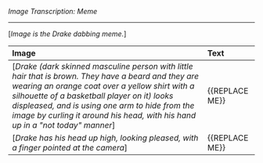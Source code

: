 *Image Transcription: Meme*

---

[*Image is the Drake dabbing meme.*]

|Image|Text|
:--|:--
[*Drake (dark skinned masculine person with little hair that is brown. They have a beard and they are wearing an orange coat over a yellow shirt with a silhouette of a basketball player on it) looks displeased, and is using one arm to hide from the image by curling it around his head, with his hand up in a "not today" manner*]|{{REPLACE ME}}
[*Drake has his head up high, looking pleased, with a finger pointed at the camera*]|{{REPLACE ME}}
